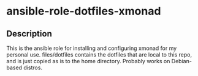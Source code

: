 ansible-role-dotfiles-xmonad
==========

Description
------------
This is the ansible role for installing and configuring xmonad for my personal
use. files/dotfiles contains the dotfiles that are local to this repo, and is
just copied as is to the home directory. Probably works on Debian-based distros.